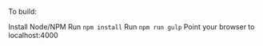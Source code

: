 To build:

Install Node/NPM
Run `npm install`
Run `npm run gulp`
Point your browser to localhost:4000